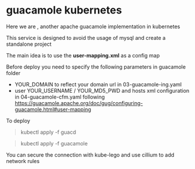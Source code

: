 # guacamole kubernetes

Here we are , another apache guacamole implementation in kubernetes

This service is designed to avoid the usage of mysql and create a standalone project  

The main idea is to use the **user-mapping.xml** as a config map


Before deploy you need to specify the following parameters in guacamole folder 

- YOUR_DOMAIN to reflect your domain url in 03-guacamole-ing.yaml
- user YOUR_USERNAME / YOUR_MD5_PWD and hosts xml configuration in 04-guacamole-cfm.yaml following https://guacamole.apache.org/doc/gug/configuring-guacamole.html#user-mapping


To deploy  

> kubectl apply -f guacd  

> kubectl apply -f guacamole



You can secure the connection with kube-lego and use cillium to add network rules 
